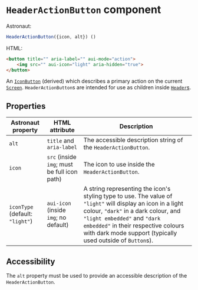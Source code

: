 # `HeaderActionButton` component
Astronaut:
```javascript
HeaderActionButton({icon, alt}) ()
```

HTML:
```html
<button title="" aria-label="" aui-mode="action">
    <img src="" aui-icon="light" aria-hidden="true">
</button>
```

An [`IconButton`](reference/components/iconbutton.md) (derived) which describes a primary action on the current [`Screen`](reference/components/screen.md). `HeaderActionButton`s are intended for use as children inside [`Header`s](reference/components/header.md).

## Properties
| Astronaut property | HTML attribute | Description |
|---|---|---|
|`alt` | `title` and `aria-label` | The accessible description string of the `HeaderActionButton`. |
| `icon` | `src` (inside `img`; must be full icon path) | The icon to use inside the `HeaderActionButton`. |
| `iconType` (default: `"light"`) | `aui-icon` (inside `img`; no default) | A string representing the icon's styling type to use. The value of `"light"` will display an icon in a light colour, `"dark"` in a dark colour, and `"light embedded"` and `"dark embedded"` in their respective colours with dark mode support (typically used outside of `Button`s). |

## Accessibility
The `alt` property must be used to provide an accessible description of the `HeaderActionButton`.